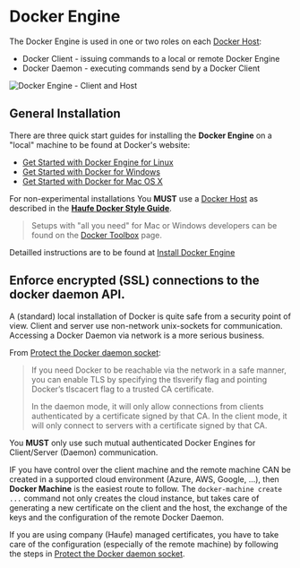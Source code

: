 # Docker Engine

The Docker Engine is used in one or two roles on each [Docker Host](DockerHost.md):

* Docker Client - issuing commands to a local or remote Docker Engine
* Docker Daemon - executing commands send by a Docker Client

![Docker Engine - Client and Host](https://docs.docker.com/engine/article-img/architecture.svg)

## General Installation

There are three quick start guides for installing the **Docker Engine** on a "local" machine to be found at Docker's website:

- [Get Started with Docker Engine for Linux](https://docs.docker.com/linux/)
- [Get Started with Docker for Windows](https://docs.docker.com/windows/)
- [Get Started with Docker for Mac OS X](https://docs.docker.com/mac/)

For non-experimental installations You **MUST** use a [Docker Host](DockerHost.md) as described in the [**Haufe Docker Style Guide**](DockerHost.md).

> Setups with "all you need" for Mac or Windows developers can be found on the [Docker Toolbox](https://www.docker.com/products/docker-toolbox) page. 

Detailled instructions are to be found at [Install Docker Engine](https://docs.docker.com/engine/installation/)

## Enforce encrypted (SSL) connections to the docker daemon API.

A (standard) local installation of Docker is quite safe from a security point of view. Client and server use non-network unix-sockets for communication. Accessing a Docker Daemon via network is a more serious business.

From [Protect the Docker daemon socket](https://docs.docker.com/engine/security/https/):

> If you need Docker to be reachable via the network in a safe manner,
you can enable TLS by specifying the tlsverify flag and pointing Docker’s tlscacert flag to a trusted CA certificate.
>
> In the daemon mode, it will only allow connections from clients authenticated by a certificate signed by that CA. In the client mode, it will only connect to servers with a certificate signed by that CA.

You **MUST** only use such mutual authenticated Docker Engines for Client/Server (Daemon) communication.

IF you have control over the client machine and the remote machine CAN be created in a supported cloud environment (Azure, AWS, Google, ...), then **Docker Machine** is the easiest route to follow. The `docker-machine create ...` command not only creates the cloud instance, but takes care of generating a new certificate on the client and the host, the exchange of the keys and the configuration of the remote Docker Daemon.

If you are using company (Haufe) managed certificates, you have to take care of the configuration (especially of the remote machine) by following the steps in [Protect the Docker daemon socket](https://docs.docker.com/engine/security/https/).

